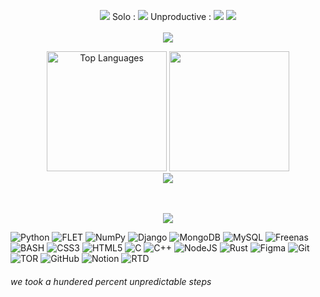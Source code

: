 <p align="center">
  <img src=https://badges.pufler.dev/commits/monthly/lap-does-things&v=5> Solo : <img src=https://badges.pufler.dev/repos/lap-does-things> Unproductive : <img src=https://badges.pufler.dev/repos/Unproductive-Lab> <img src=https://app.codacy.com/project/badge/Grade/9a8ec5c64ec445fb9fcd0ba7e04b7145>
 <br>
  <br>
  <img src =https://readme-typing-svg.demolab.com?font=Fira+Code&pause=1000&color=FFFFFF&center=true&vCenter=true&width=435&lines=Unproductive+CEO>
</p>

  <div align="center">
    <img height="192px" alt="Top Languages" src="https://github-readme-stats.vercel.app/api/top-langs/?username=lap-does-things&v=7&theme=transparent&title_color=00abf0&color=E3E3E3&text_color=DEDEDE&hide_border=true&text_bold=true&layout=compact"weight=41% height="192px"/>
      <img height="192px" src="https://github-readme-stats.vercel.app/api?username=lap-does-things&v=7&theme=transparent&rank_icon=github&title_color=00abf0&color=E3E3E3&text_color=DEDEDE&hide_border=true&custom_title=GitHub⠀Stats&show_icons=true"/>
<!--       <img src="https://wakatime.com/share/@K1rsN7/00fbd77f-ac04-4ba5-aebe-b75a9efc825a.svg" height="500px"/> -->
  </div>
  <div align="center">

   <img src="https://github-readme-stats.vercel.app/api/wakatime?username=@lap&layout=compact&theme=shadow_blue&hide=Other&title_color=00abf0&bg_color=00000000&text_color=DEDEDE&border_color=00000000&v=16">
  </div>

<div align="center">
<br>

</div>
<br>


<p align="center">
<img src =https://readme-typing-svg.demolab.com?font=Fira+Code&pause=1000&color=FFFFFF&center=true&vCenter=true&width=435&lines=Primary+Tech+Stack>
</p>

![Python](https://img.shields.io/badge/Python-3670A0?style=flat&logo=python&logoColor=ffdd54) ![FLET](https://img.shields.io/badge/Flet-02569B?style=flat&logo=flutter&logoColor=ffdd54) ![NumPy](https://img.shields.io/badge/NumPy-%23013243.svg?style=flat&logo=numpy&logoColor=white) ![Django](https://img.shields.io/badge/Django-%23092E20.svg?style=flat&logo=Django&logoColor=white) ![MongoDB](https://img.shields.io/badge/MongoDB-%234ea94b.svg?style=flat&logo=mongodb&logoColor=white) ![MySQL](https://img.shields.io/badge/MySQL-4479A1.svg?style=flat&logo=mysql&logoColor=white) ![Freenas](https://img.shields.io/badge/FreeNas-343434?style=flat-square&logo=freenas) ![BASH](https://img.shields.io/badge/Bash-0C1713?style=flat-square&logo=GNU%20Bash) ![CSS3](https://img.shields.io/badge/CSS3-%231572B6.svg?style=flat&logo=css3&logoColor=white) ![HTML5](https://img.shields.io/badge/HTML5-%23E34F26.svg?style=flat&logo=html5&logoColor=white) ![C](https://img.shields.io/badge/C-%2300599C.svg?style=flat&logo=c&logoColor=white) ![C++](https://img.shields.io/badge/C++-%2300599C.svg?style=flat&logo=c%2B%2B&logoColor=white) ![NodeJS](https://img.shields.io/badge/Node.js-6DA55F?style=flat&logo=node.js&logoColor=white) ![Rust](https://img.shields.io/badge/Rust-000000?style=flat-square&logo=rust) ![Figma](https://img.shields.io/badge/Figma-%23F24E1E.svg?style=flat&logo=figma&logoColor=white) ![Git](https://img.shields.io/badge/Git-%23F05033.svg?style=flat&logo=git&logoColor=white) ![TOR](https://img.shields.io/badge/TOR-%237E4798.svg?style=flat&logo=tor-project&logoColor=white) ![GitHub](https://img.shields.io/badge/GitHub-%23121011.svg?style=flat&logo=github&logoColor=white) ![Notion](https://img.shields.io/badge/Notion-%23000000.svg?style=flat&logo=notion&logoColor=white) ![RTD](https://img.shields.io/badge/RTD-000000?style=flat-square&logo=Read%20the%20Docs)


<h6>we took a hundered percent unpredictable steps</h6>

<!--*



<!--**1\2 of [Unproductive](https://github.com/Unproductive-Lab) <br />**

Hey! I'm Лэп. (pronounced "lap" in eng.), I'm the type of guy that likes to make his programs suffer instead of him. <br />
Check out my non-NDA projects <br />
[Like that one time when I made a batch script that does sysadmining for you](https://github.com/lap-does-things/-) <br />
[...or a desktop app designed and engineered to pirate Microsoft's commercial products](https://github.com/lap-does-things/Windows-Manager) <br />
[...or a literal doxxing\ddosing tool within 110KB](https://github.com/lap-does-things/Nebula) <br />
[...or NOFACE, for whatever that's worth](https://github.com/Unproductive-Lab/NO-FACE) <br />
[...or a bot that automatically flips Linus Torvarlds off](https://github.com/lap-does-things/fucklinus) <br />
[...or an in-dev ricing script suite](https://github.com/stars/lap-does-things/lists/ricing-kit) <br />


also known as СЛОН ИЗ МХА (пиздец)
     
```
                         _____
         .-~---..._--~~~~     ~~~~---..__
        /       .  ~~-._                 ~-.
       /            .   |                   Y
       |        .       |                    \
       |  O        .   .|                     K
       |         .   . /                      |\
       /       Y       |                      | \_
      (   ( /  |.  .  /                       |  
      (   |/-^.\     |             :          j  
      /  /     \\___/    :          :        ."  
     (  )       `\       j           :       |    
     (  )        |      /_        ___.Y      :    
     j  j        /    ."  ~~---~~~ /   \     \       
  __/  /        /    / \    ".    /    .`\    ".        
  >__.~        |    |   `\    \  |    /   `\    \      
               [nn  ]     [nn  ] [nn  ]     [nn  ]        (представьте что он из мха)

```
